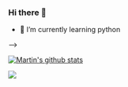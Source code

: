 ### Hi there 👋

- 🌱 I’m currently learning python 

-->

[![Martin's github stats](https://github-readme-stats.vercel.app/api?username=Martin00088&show_icons=true&theme=nord&hide=["contribs","issues"])](https://github.com/Martin00088)

[![](https://img.shields.io/badge/Gmail-Martinpro.099@gmail.com-red)](https://mail.google.com/mail/u/0/?tab=km#inbox)

[linkedin]: https://www.linkedin.com/in/martin
